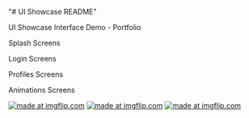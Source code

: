 "# UI Showcase README" 

UI Showcase Interface Demo - Portfolio

Splash Screens

Login Screens

Profiles Screens

Animations Screens


<a href="https://imgflip.com/gif/34xtya"><img src="https://i.imgflip.com/34xtya.gif" title="made at imgflip.com"/></a> <a href="https://imgflip.com/gif/34y3nz"><img src="https://i.imgflip.com/34y3nz.gif" title="made at imgflip.com"/></a>  <a href="https://imgflip.com/gif/34y3yt"><img src="https://i.imgflip.com/34y3yt.gif" title="made at imgflip.com"/></a>
